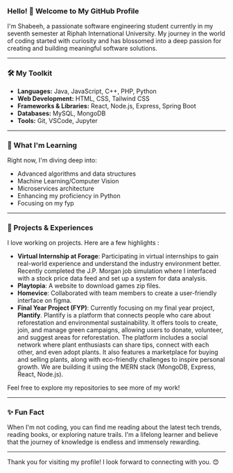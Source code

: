 ### Hello! 👋 Welcome to My GitHub Profile

I'm Shabeeh, a passionate software engineering student currently in my seventh semester at Riphah International University. My journey in the world of coding started with curiosity and has blossomed into a deep passion for creating and building meaningful software solutions.

---

### 🛠️ My Toolkit
- **Languages:** Java, JavaScript, C++, PHP, Python
- **Web Development:** HTML, CSS, Tailwind CSS
- **Frameworks & Libraries:** React, Node.js, Express, Spring Boot
- **Databases:** MySQL, MongoDB
- **Tools:** Git, VSCode, Jupyter

---

### 🌱 What I'm Learning
Right now, I'm diving deep into:
- Advanced algorithms and data structures
- Machine Learning/Computer Vision
- Microservices architecture
- Enhancing my proficiency in Python
- Focusing on my fyp

---

### 🔭 Projects & Experiences
I love working on projects. Here are a few highlights :

- **Virtual Internship at Forage**: Participating in virtual internships to gain real-world experience and understand the industry environment better. Recently completed the J.P. Morgan job simulation where I interfaced with a stock price data feed and set up a system for data analysis.
- **Playtopia**: A website to download games zip files.
- **Homevice**: Collaborated with team members to create a user-friendly interface on figma.
- **Final Year Project (FYP)**: Currently focusing on my final year project, **Plantify**. Plantify is a platform that connects people who care about reforestation and environmental sustainability. It offers tools to create, join, and manage green campaigns, allowing users to donate, volunteer, and suggest areas for reforestation. The platform includes a social network where plant enthusiasts can share tips, connect with each other, and even adopt plants. It also features a marketplace for buying and selling plants, along with eco-friendly challenges to inspire personal growth. We are building it using the MERN stack (MongoDB, Express, React, Node.js).

Feel free to explore my repositories to see more of my work!


---

### ✨ Fun Fact
When I'm not coding, you can find me reading about the latest tech trends, reading books, or exploring nature trails. I'm a lifelong learner and believe that the journey of knowledge is endless and immensely rewarding.

---

Thank you for visiting my profile! I look forward to connecting with you. 😊
